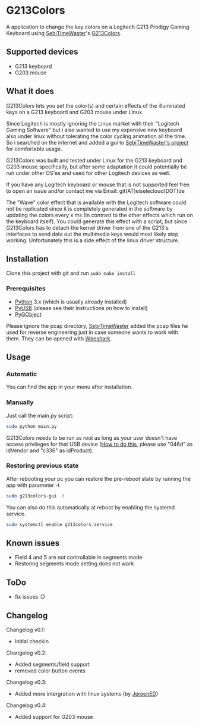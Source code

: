 # G213Colors
A application to change the key colors on a Logitech G213 Prodigy Gaming Keyboard using [SebiTimeWaster](https://github.com/SebiTimeWaster)'s [G213Colors](https://github.com/SebiTimeWaster/G213Colors).

## Supported devices

* G213 keyboard
* G203 mouse

## What it does
G213Colors lets you set the color(s) and certain effects of the illuminated keys on a G213 keyboard and G203 mouse under Linux.

Since Logitech is mostly ignoring the Linux market with their "Logitech Gaming Software" but i also wanted to use my expensive new keyboard also under linux without tolerating the color cycling animation all the time. So i searched on the internet and added a gui to [SebiTimeWaster's project](https://github.com/SebiTimeWaster/G213Colors) for comfortable usage.

G213Colors was built and tested under Linux for the G213 keyboard and G203 mouse specifically, but after some adaptation it could potentially be run under other OS'es and used for other Logitech devices as well.

If you have any Logitech keyboard or mouse that is not supported feel free to open an issue and/or contact me via Email: git(AT)eiselecloud(DOT)de

The "Wave" color effect that is available with the Logitech software could not be replicated since it is completely generated in the software by updating the colors every x ms (In contrast to the other effects which run on the keyboard itself). You could generate this effect with a script, but since G213Colors has to detach the kernel driver from one of the G213's interfaces to send data out the multimedia keys would most likely stop working. Unfortunately this is a side effect of the linux driver structure.

## Installation
Clone this project with git and run `sudo make install`

### Prerequisites
* [Python](https://www.python.org/) 3.x (which is usually already installed)
* [PyUSB](https://github.com/walac/pyusb) (please see their instructions on how to install)
* [PyGObject](https://wiki.gnome.org/action/show/Projects/PyGObject)

Please ignore the pcap directory, [SebiTimeWaster](https://github.com/SebiTimeWaster) added the pcap files he used for reverse engineering just in case someone wants to work with them. They can be opened with [Wireshark](https://en.wikipedia.org/wiki/Wireshark).

## Usage

### Automatic
You can find the app in your menu after installation.

### Manually
Just call the main.py script:

```Bash
sudo python main.py
```
G213Colors needs to be run as root as long as your user doesn't have access privileges for that USB device ([How to do this](http://stackoverflow.com/a/32022908/2948666), please use "046d" as idVendor and "c336" as idProduct).

### Restoring previous state
After rebooting your pc you can restore the pre-reboot state by running the app with parameter -t

```Bash
sudo g213colors-gui -t
```

You can also do this automatically at reboot by enabling the systemd service.

```Bash
sudo systemctl enable g213colors.service
```

## Known issues
* Field 4 and 5 are not controllable in segments mode
* Restoring segments mode setting does not work

## ToDo
* fix issues :D

## Changelog
Changelog v0.1:
* Initial checkin

Changelog v0.2:
* Added segments/field support
* removed color button events

Changelog v0.3:
* Added more intergration with linux systems (by [JeroenED](https://github.com/JeroenED))

Changelog v0.4:
* Added support for G203 mouse
